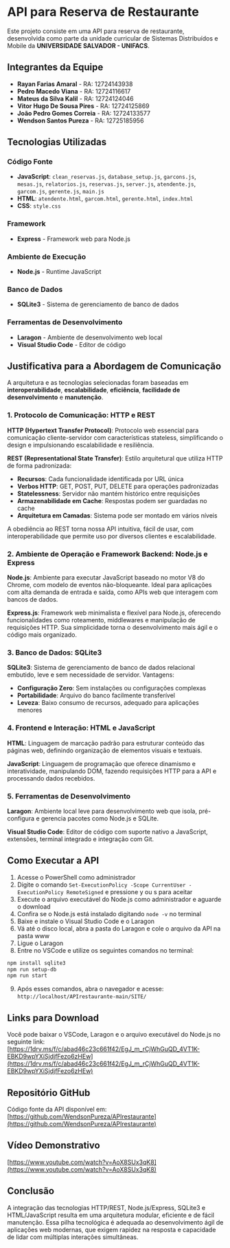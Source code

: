 # API para Reserva de Restaurante

Este projeto consiste em uma API para reserva de restaurante, desenvolvida como parte da unidade curricular de Sistemas Distribuídos e Mobile da **UNIVERSIDADE SALVADOR - UNIFACS**.

## Integrantes da Equipe

- **Rayan Farias Amaral** - RA: 12724143938
- **Pedro Macedo Viana** - RA: 12724116617
- **Mateus da Silva Kalil** - RA: 12724124046
- **Vitor Hugo De Sousa Pires** - RA: 12724125869
- **João Pedro Gomes Correia** - RA: 12724133577
- **Wendson Santos Pureza** - RA: 12725185956

## Tecnologias Utilizadas

### Código Fonte
- **JavaScript**: `clean_reservas.js`, `database_setup.js`, `garcons.js`, `mesas.js`, `relatorios.js`, `reservas.js`, `server.js`, `atendente.js`, `garcom.js`, `gerente.js`, `main.js`
- **HTML**: `atendente.html`, `garcom.html`, `gerente.html`, `index.html`
- **CSS**: `style.css`

### Framework
- **Express** - Framework web para Node.js

### Ambiente de Execução
- **Node.js** - Runtime JavaScript

### Banco de Dados
- **SQLite3** - Sistema de gerenciamento de banco de dados

### Ferramentas de Desenvolvimento
- **Laragon** - Ambiente de desenvolvimento web local
- **Visual Studio Code** - Editor de código

## Justificativa para a Abordagem de Comunicação

A arquitetura e as tecnologias selecionadas foram baseadas em **interoperabilidade**, **escalabilidade**, **eficiência**, **facilidade de desenvolvimento** e **manutenção**.

### 1. Protocolo de Comunicação: HTTP e REST

**HTTP (Hypertext Transfer Protocol)**: Protocolo web essencial para comunicação cliente-servidor com características stateless, simplificando o design e impulsionando escalabilidade e resiliência.

**REST (Representational State Transfer)**: Estilo arquitetural que utiliza HTTP de forma padronizada:
- **Recursos**: Cada funcionalidade identificada por URL única
- **Verbos HTTP**: GET, POST, PUT, DELETE para operações padronizadas
- **Statelessness**: Servidor não mantém histórico entre requisições
- **Armazenabilidade em Cache**: Respostas podem ser guardadas no cache
- **Arquitetura em Camadas**: Sistema pode ser montado em vários níveis

A obediência ao REST torna nossa API intuitiva, fácil de usar, com interoperabilidade que permite uso por diversos clientes e escalabilidade.

### 2. Ambiente de Operação e Framework Backend: Node.js e Express

**Node.js**: Ambiente para executar JavaScript baseado no motor V8 do Chrome, com modelo de eventos não-bloqueante. Ideal para aplicações com alta demanda de entrada e saída, como APIs web que interagem com bancos de dados.

**Express.js**: Framework web minimalista e flexível para Node.js, oferecendo funcionalidades como roteamento, middlewares e manipulação de requisições HTTP. Sua simplicidade torna o desenvolvimento mais ágil e o código mais organizado.

### 3. Banco de Dados: SQLite3

**SQLite3**: Sistema de gerenciamento de banco de dados relacional embutido, leve e sem necessidade de servidor. Vantagens:
- **Configuração Zero**: Sem instalações ou configurações complexas
- **Portabilidade**: Arquivo do banco facilmente transferível
- **Leveza**: Baixo consumo de recursos, adequado para aplicações menores

### 4. Frontend e Interação: HTML e JavaScript

**HTML**: Linguagem de marcação padrão para estruturar conteúdo das páginas web, definindo organização de elementos visuais e textuais.

**JavaScript**: Linguagem de programação que oferece dinamismo e interatividade, manipulando DOM, fazendo requisições HTTP para a API e processando dados recebidos.

### 5. Ferramentas de Desenvolvimento

**Laragon**: Ambiente local leve para desenvolvimento web que isola, pré-configura e gerencia pacotes como Node.js e SQLite.

**Visual Studio Code**: Editor de código com suporte nativo a JavaScript, extensões, terminal integrado e integração com Git.

## Como Executar a API

1. Acesse o PowerShell como administrador
2. Digite o comando `Set-ExecutionPolicy -Scope CurrentUser -ExecutionPolicy RemoteSigned` e pressione y ou s para aceitar
3. Execute o arquivo executável do Node.js como administrador e aguarde o download
4. Confira se o Node.js está instalado digitando `node -v` no terminal
5. Baixe e instale o Visual Studio Code e o Laragon
6. Vá até o disco local, abra a pasta do Laragon e cole o arquivo da API na pasta www
7. Ligue o Laragon
8. Entre no VSCode e utilize os seguintes comandos no terminal:

```bash
npm install sqlite3
npm run setup-db
npm run start
```

9. Após esses comandos, abra o navegador e acesse: `http://localhost/APIrestaurante-main/SITE/`

## Links para Download

Você pode baixar o VSCode, Laragon e o arquivo executável do Node.js no seguinte link:
[https://1drv.ms/f/c/abad46c23c661f42/EgJ_m_rCjWhGuQD_4VT1K-EBKD9wpYXiSjdjfFezo6zHEw](https://1drv.ms/f/c/abad46c23c661f42/EgJ_m_rCjWhGuQD_4VT1K-EBKD9wpYXiSjdjfFezo6zHEw)

## Repositório GitHub

Código fonte da API disponível em:
[https://github.com/WendsonPureza/APIrestaurante](https://github.com/WendsonPureza/APIrestaurante)

## Vídeo Demonstrativo

[https://www.youtube.com/watch?v=AoX8SUx3qK8](https://www.youtube.com/watch?v=AoX8SUx3qK8)

## Conclusão

A integração das tecnologias HTTP/REST, Node.js/Express, SQLite3 e HTML/JavaScript resulta em uma arquitetura modular, eficiente e de fácil manutenção. Essa pilha tecnológica é adequada ao desenvolvimento ágil de aplicações web modernas, que exigem rapidez na resposta e capacidade de lidar com múltiplas interações simultâneas.